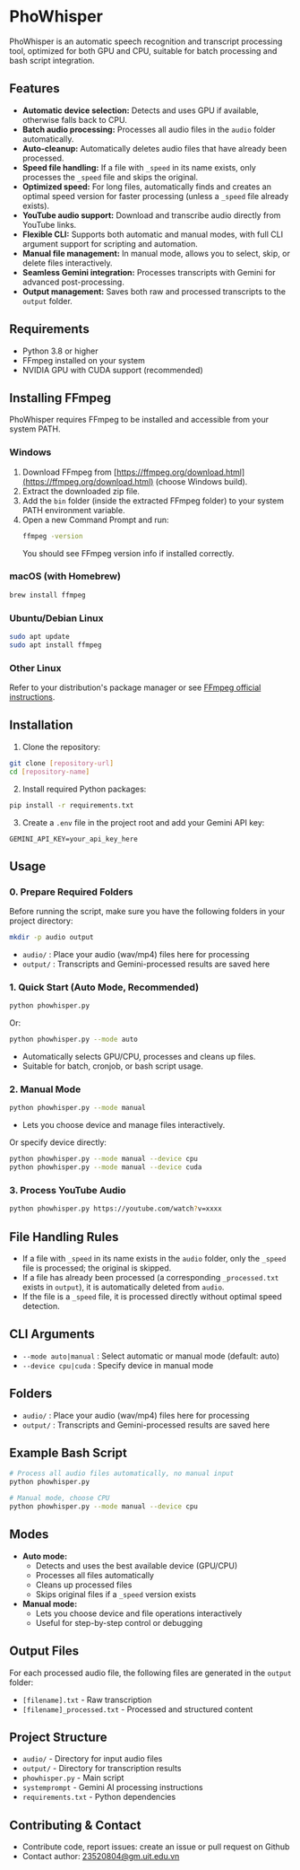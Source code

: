 # PhoWhisper

PhoWhisper is an automatic speech recognition and transcript processing tool, optimized for both GPU and CPU, suitable for batch processing and bash script integration.

## Features
- **Automatic device selection:** Detects and uses GPU if available, otherwise falls back to CPU.
- **Batch audio processing:** Processes all audio files in the `audio` folder automatically.
- **Auto-cleanup:** Automatically deletes audio files that have already been processed.
- **Speed file handling:** If a file with `_speed` in its name exists, only processes the `_speed` file and skips the original.
- **Optimized speed:** For long files, automatically finds and creates an optimal speed version for faster processing (unless a `_speed` file already exists).
- **YouTube audio support:** Download and transcribe audio directly from YouTube links.
- **Flexible CLI:** Supports both automatic and manual modes, with full CLI argument support for scripting and automation.
- **Manual file management:** In manual mode, allows you to select, skip, or delete files interactively.
- **Seamless Gemini integration:** Processes transcripts with Gemini for advanced post-processing.
- **Output management:** Saves both raw and processed transcripts to the `output` folder.

## Requirements
- Python 3.8 or higher
- FFmpeg installed on your system
- NVIDIA GPU with CUDA support (recommended)

## Installing FFmpeg
PhoWhisper requires FFmpeg to be installed and accessible from your system PATH.

### Windows
1. Download FFmpeg from [https://ffmpeg.org/download.html](https://ffmpeg.org/download.html) (choose Windows build).
2. Extract the downloaded zip file.
3. Add the `bin` folder (inside the extracted FFmpeg folder) to your system PATH environment variable.
4. Open a new Command Prompt and run:
   ```bash
   ffmpeg -version
   ```
   You should see FFmpeg version info if installed correctly.

### macOS (with Homebrew)
```bash
brew install ffmpeg
```

### Ubuntu/Debian Linux
```bash
sudo apt update
sudo apt install ffmpeg
```

### Other Linux
Refer to your distribution's package manager or see [FFmpeg official instructions](https://ffmpeg.org/download.html).

## Installation
1. Clone the repository:
```bash
git clone [repository-url]
cd [repository-name]
```
2. Install required Python packages:
```bash
pip install -r requirements.txt
```
3. Create a `.env` file in the project root and add your Gemini API key:
```
GEMINI_API_KEY=your_api_key_here
```

## Usage

### 0. Prepare Required Folders
Before running the script, make sure you have the following folders in your project directory:
```bash
mkdir -p audio output
```
- `audio/` : Place your audio (wav/mp4) files here for processing
- `output/` : Transcripts and Gemini-processed results are saved here

### 1. Quick Start (Auto Mode, Recommended)
```bash
python phowhisper.py
```
Or:
```bash
python phowhisper.py --mode auto
```
- Automatically selects GPU/CPU, processes and cleans up files.
- Suitable for batch, cronjob, or bash script usage.

### 2. Manual Mode
```bash
python phowhisper.py --mode manual
```
- Lets you choose device and manage files interactively.

Or specify device directly:
```bash
python phowhisper.py --mode manual --device cpu
python phowhisper.py --mode manual --device cuda
```

### 3. Process YouTube Audio
```bash
python phowhisper.py https://youtube.com/watch?v=xxxx
```

## File Handling Rules
- If a file with `_speed` in its name exists in the `audio` folder, only the `_speed` file is processed; the original is skipped.
- If a file has already been processed (a corresponding `_processed.txt` exists in `output`), it is automatically deleted from `audio`.
- If the file is a `_speed` file, it is processed directly without optimal speed detection.

## CLI Arguments
- `--mode auto|manual` : Select automatic or manual mode (default: auto)
- `--device cpu|cuda` : Specify device in manual mode

## Folders
- `audio/` : Place your audio (wav/mp4) files here for processing
- `output/` : Transcripts and Gemini-processed results are saved here

## Example Bash Script
```bash
# Process all audio files automatically, no manual input
python phowhisper.py

# Manual mode, choose CPU
python phowhisper.py --mode manual --device cpu
```

## Modes
- **Auto mode:**
  - Detects and uses the best available device (GPU/CPU)
  - Processes all files automatically
  - Cleans up processed files
  - Skips original files if a `_speed` version exists
- **Manual mode:**
  - Lets you choose device and file operations interactively
  - Useful for step-by-step control or debugging

## Output Files
For each processed audio file, the following files are generated in the `output` folder:
- `[filename].txt` - Raw transcription
- `[filename]_processed.txt` - Processed and structured content

## Project Structure
- `audio/` - Directory for input audio files
- `output/` - Directory for transcription results
- `phowhisper.py` - Main script
- `systemprompt` - Gemini AI processing instructions
- `requirements.txt` - Python dependencies

## Contributing & Contact
- Contribute code, report issues: create an issue or pull request on Github
- Contact author: 23520804@gm.uit.edu.vn
